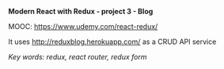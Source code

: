 **Modern React with Redux - project 3 - Blog**

MOOC: https://www.udemy.com/react-redux/

It uses http://reduxblog.herokuapp.com/ as a CRUD API service

*Key words: redux, react router, redux form*
